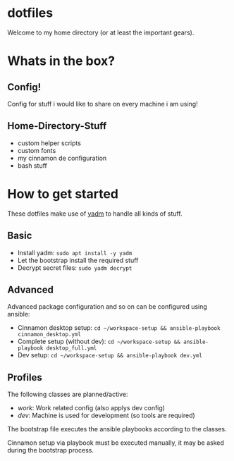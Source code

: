 dotfiles
===

Welcome to my home directory (or at least the important gears).

# Whats in the box?

## Config!
Config for stuff i would like to share on every machine i am using!

## Home-Directory-Stuff
- custom helper scripts
- custom fonts
- my cinnamon de configuration
- bash stuff

# How to get started

These dotfiles make use of [yadm](https://yadm.io/) to handle all kinds
of stuff.

## Basic
- Install yadm: ``sudo apt install -y yadm``
- Let the bootstrap install the required stuff
- Decrypt secret files: ``sudo yadm decrypt``

## Advanced
Advanced package configuration and so on can be configured using ansible:

- Cinnamon desktop setup: `cd ~/workspace-setup && ansible-playbook cinnamon_desktop.yml`
- Complete setup (without dev): `cd ~/workspace-setup && ansible-playbook desktop_full.yml`
- Dev setup: `cd ~/workspace-setup && ansible-playbook dev.yml`

## Profiles
The following classes are planned/active:

- *work*: Work related config (also applys dev config)
- *dev*: Machine is used for development (so tools are required)

The bootstrap file executes the ansible playbooks according to the
classes.

Cinnamon setup via playbook must be executed manually, it may be
asked during the bootstrap process.

